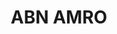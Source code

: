 ---
title: ABN AMRO
type: partner
draft: false
category: gold
order: 6
logo: /images/partners/abn-amro.svg
website: https://www.www.abnamro.com
---